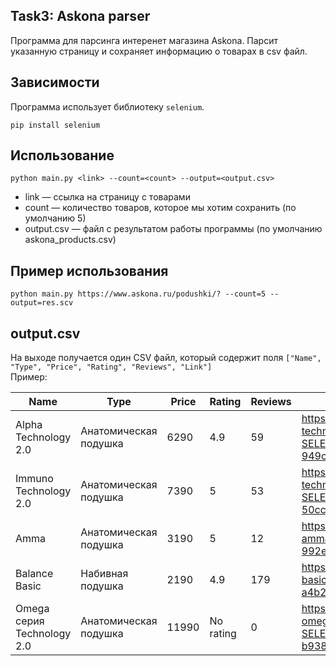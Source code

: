 ## Task3: Askona parser

Программа для парсинга интеренет магазина Askona. Парсит указанную страницу и сохраняет информацию о товарах в csv файл.

## Зависимости

Программа использует библиотеку `selenium`.  
````
pip install selenium
````

## Использование

```python main.py <link> --count=<count> --output=<output.csv>```
- link — ссылка на страницу с товарами
- count — количество товаров, которое мы хотим сохранить (по умолчанию 5)
- output.csv — файл c результатом работы программы (по умолчанию askona_products.csv)

## Пример использования

````
python main.py https://www.askona.ru/podushki/? --count=5 --output=res.scv
````

## output.csv

На выходе получается один CSV файл, который содержит поля `["Name", "Type", "Price", "Rating", "Reviews", "Link"]`  
Пример:  

| Name                       | Type                  | Price | Rating    | Reviews | Link                                                                                                                       |
| -------------------------- | --------------------- | ----- | --------- | ------- | -------------------------------------------------------------------------------------------------------------------------- |
| Alpha Technology 2.0       | Анатомическая подушка | 6290  | 4.9       | 59      | https://www.askona.ru/podushki/alpha-technology-2.htm?SELECTED_HASH_SIZE=14-949c364bc5a9c58b3890a731dfb1688d               |
| Immuno Technology 2.0      | Анатомическая подушка | 7390  | 5         | 53      | https://www.askona.ru/podushki/immuno-technology-2-0.htm?SELECTED_HASH_SIZE=9-50cc4e3b66ea5c4084650af82e8ee63f             |
| Amma                       | Анатомическая подушка | 3190  | 5         | 12      | https://www.askona.ru/podushki/podushka-amma.htm?SELECTED_HASH_SIZE=60x40-992ec5c1c1b553c7a5d1e195eb53693f                 |
| Balance Basic              | Набивная подушка      | 2190  | 4.9       | 179     | https://www.askona.ru/podushki/balance-basic.htm?SELECTED_HASH_SIZE=70x50-a4b2635c44dc0d09c7b8a26c3bbfaca2                 |
| Omega серия Technology 2.0 |Анатомическая подушка  | 11990 | No rating | 0       | https://www.askona.ru/podushki/podushka-omega-technology-2-0.htm?SELECTED_HASH_SIZE=64x42-b938183c75de78232af997ab9ab77ec0 |
